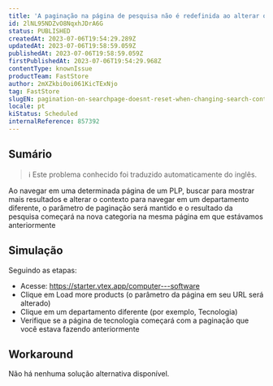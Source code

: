 ```yaml
---
title: 'A paginação na página de pesquisa não é redefinida ao alterar o contexto da pesquisa'
id: 2lNL95NDZvO8NqxhJDrA6G
status: PUBLISHED
createdAt: 2023-07-06T19:54:29.289Z
updatedAt: 2023-07-06T19:58:59.059Z
publishedAt: 2023-07-06T19:58:59.059Z
firstPublishedAt: 2023-07-06T19:54:29.968Z
contentType: knownIssue
productTeam: FastStore
author: 2mXZkbi0oi061KicTExNjo
tag: FastStore
slugEN: pagination-on-searchpage-doesnt-reset-when-changing-search-context
locale: pt
kiStatus: Scheduled
internalReference: 857392
---
```


## Sumário

>ℹ️ Este problema conhecido foi traduzido automaticamente do inglês.


Ao navegar em uma determinada página de um PLP, buscar para mostrar mais resultados e alterar o contexto para navegar em um departamento diferente, o parâmetro de paginação será mantido e o resultado da pesquisa começará na nova categoria na mesma página em que estávamos anteriormente

## Simulação



Seguindo as etapas:


- Acesse: https://starter.vtex.app/computer---software
- Clique em Load more products (o parâmetro da página em seu URL será alterado)
- Clique em um departamento diferente (por exemplo, Tecnologia)
- Verifique se a página de tecnologia começará com a paginação que você estava fazendo anteriormente



## Workaround


Não há nenhuma solução alternativa disponível.





